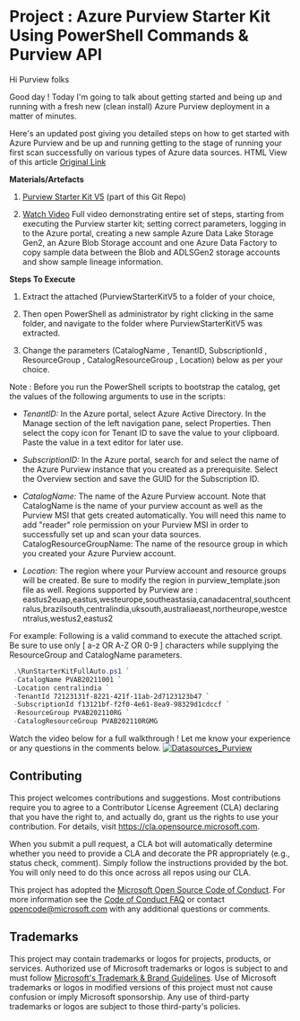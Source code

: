 # Project : Azure Purview Starter Kit Using PowerShell Commands & Purview API

Hi Purview folks 

Good day ! Today I'm going to talk about getting started and being up and running with a fresh new (clean install) Azure Purview deployment in a matter of minutes.

Here's an updated post giving you detailed steps on how to get started with Azure Purview and be up and running getting to the stage of running your first scan successfully on various types of Azure data sources. HTML View of this article [Original Link](https://techcommunity.microsoft.com/t5/azure-purview/getting-started-with-azure-purview-using-purview-starter-kit/m-p/2671432) 

**Materials/Artefacts**

1) [Purview Starter Kit V5](https://github.com/Azure/Azure-Purview-Starter-Kit/blob/main/PurviewStarterKitV5.zip) (part of this Git Repo)

2) [Watch Video](https://youtu.be/8BG4_i1kbzE) Full video demonstrating entire set of steps, starting from executing the Purview starter kit; setting correct parameters, logging in to the Azure portal, creating a new sample Azure Data Lake Storage Gen2, an Azure Blob Storage account and one Azure Data Factory to copy sample data between the Blob and ADLSGen2 storage accounts and show sample lineage information.


**Steps To Execute**

1) Extract the attached (PurviewStarterKitV5 to a folder of your choice,

2) Then open PowerShell as administrator by right clicking in the same folder, and navigate to the folder where PurviewStarterKitV5 was extracted.

3) Change the parameters (CatalogName , TenantID, SubscriptionId , ResourceGroup , CatalogResourceGroup , Location) below as per your choice. 

Note : Before you run the PowerShell scripts to bootstrap the catalog, get the values of the following arguments to use in the scripts:

-  *TenantID:* In the Azure portal, select Azure Active Directory. In the Manage section of the left navigation pane, select Properties. Then select the copy icon for Tenant ID to save the value to your clipboard. Paste the value in a text editor for later use.

-  *SubscriptionID:* In the Azure portal, search for and select the name of the Azure Purview instance that you created as a prerequisite. Select the Overview section and save the GUID for the Subscription ID.

-  *CatalogName:* The name of the Azure Purview account. Note that CatalogName is the name of your purview account as well as the Purview MSI that gets created automatically. You will need this name to add "reader" role permission on your Purview MSI in order to successfully set up and scan your data sources.
CatalogResourceGroupName: The name of the resource group in which you created your Azure Purview account.

-  *Location:* The region where your Purview account and resource groups will be created. Be sure to modify the region in purview_template.json file as well. Regions supported by Purview are : 
eastus2euap,eastus,westeurope,southeastasia,canadacentral,southcentralus,brazilsouth,centralindia,uksouth,australiaeast,northeurope,westcentralus,westus2,eastus2

For example: Following is a valid command to execute the attached script. Be sure to use only [ a-z OR A-Z OR 0-9 ] characters while supplying the ResourceGroup and CatalogName parameters. 

 
```PowerShell
 .\RunStarterKitFullAuto.ps1 `
 -CatalogName PVAB20211001 `
 -Location centralindia `
 -TenantId 72123131f-8221-421f-11ab-2d7123123b47 `
 -SubscriptionId f13121bf-f2f0-4e61-8ea9-98329d1cdccf `
 -ResourceGroup PVAB202110RG `
 -CatalogResourceGroup PVAB202110RGMG
```

Watch the video below for a full walkthrough ! Let me know your experience or any questions in the comments below.
[![Datasources_Purview](https://user-images.githubusercontent.com/13808986/130713059-b67098a5-f1a0-43ea-ac3e-249e23b5b2ac.PNG)](https://youtu.be/8BG4_i1kbzE)

## Contributing

This project welcomes contributions and suggestions.  Most contributions require you to agree to a
Contributor License Agreement (CLA) declaring that you have the right to, and actually do, grant us
the rights to use your contribution. For details, visit https://cla.opensource.microsoft.com.

When you submit a pull request, a CLA bot will automatically determine whether you need to provide
a CLA and decorate the PR appropriately (e.g., status check, comment). Simply follow the instructions
provided by the bot. You will only need to do this once across all repos using our CLA.

This project has adopted the [Microsoft Open Source Code of Conduct](https://opensource.microsoft.com/codeofconduct/).
For more information see the [Code of Conduct FAQ](https://opensource.microsoft.com/codeofconduct/faq/) or
contact [opencode@microsoft.com](mailto:opencode@microsoft.com) with any additional questions or comments.

## Trademarks

This project may contain trademarks or logos for projects, products, or services. Authorized use of Microsoft 
trademarks or logos is subject to and must follow 
[Microsoft's Trademark & Brand Guidelines](https://www.microsoft.com/en-us/legal/intellectualproperty/trademarks/usage/general).
Use of Microsoft trademarks or logos in modified versions of this project must not cause confusion or imply Microsoft sponsorship.
Any use of third-party trademarks or logos are subject to those third-party's policies.

